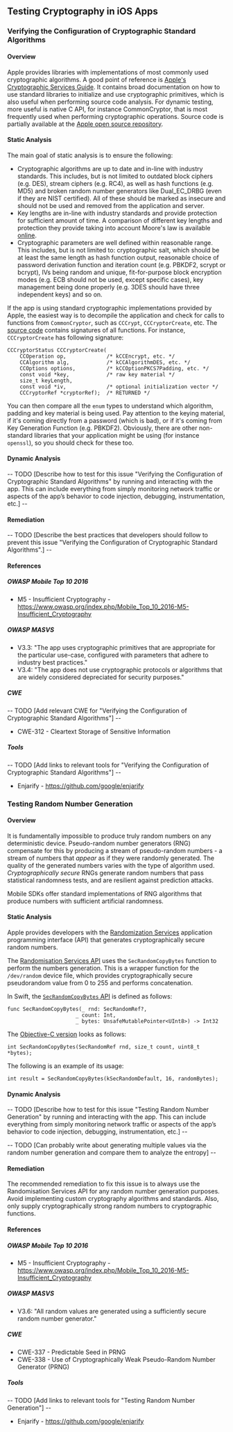 ## Testing Cryptography in iOS Apps

### Verifying the Configuration of Cryptographic Standard Algorithms

#### Overview

Apple provides libraries with implementations of most commonly used cryptographic algorithms. A good point of reference is [Apple's Cryptographic Services Guide](https://developer.apple.com/library/content/documentation/Security/Conceptual/cryptoservices/GeneralPurposeCrypto/GeneralPurposeCrypto.html "Apple Cryptographic Services Guide"). It contains broad documentation on how to use standard libraries to initialize and use cryptographic primitives, which is also useful when performing source code analysis.
For dynamic testing, more useful is native C API, for instance CommonCryptor, that is most frequently used when performing cryptographic operations. Source code is partially available at the [Apple open source repository](https://opensource.apple.com "Apple Open Source").

#### Static Analysis

The main goal of static analysis is to ensure the following:

* Cryptographic algorithms are up to date and in-line with industry standards. This includes, but is not limited to outdated block ciphers (e.g. DES), stream ciphers (e.g. RC4), as well as hash functions (e.g. MD5) and broken random number generators like Dual_EC_DRBG (even if they are NIST certified). All of these should be marked as insecure and should not be used and removed from the application and server.
* Key lengths are in-line with industry standards and provide protection for sufficient amount of time. A comparison of different key lengths and protection they provide taking into account Moore's law is available [online](https://www.keylength.com/ "Keylength comparison").
* Cryptographic parameters are well defined within reasonable range. This includes, but is not limited to: cryptographic salt, which should be at least the same length as hash function output, reasonable choice of password derivation function and iteration count (e.g. PBKDF2, scrypt or bcrypt), IVs being random and unique, fit-for-purpose block encryption modes (e.g. ECB should not be used, except specific cases), key management being done properly (e.g. 3DES should have three independent keys) and so on.

If the app is using standard cryptographic implementations provided by Apple, the easiest way is to decompile the application and check for calls to functions from `CommonCryptor`, such as `CCCrypt`, `CCCryptorCreate`, etc. The [source code](https://opensource.apple.com/source/CommonCrypto/CommonCrypto-36064/CommonCrypto/CommonCryptor.h "CommonCryptor.h") contains signatures of all functions.
For instance, `CCCryptorCreate` has following signature:
```
CCCryptorStatus CCCryptorCreate(
	CCOperation op,             /* kCCEncrypt, etc. */
	CCAlgorithm alg,            /* kCCAlgorithmDES, etc. */
	CCOptions options,          /* kCCOptionPKCS7Padding, etc. */
	const void *key,            /* raw key material */
	size_t keyLength,
	const void *iv,             /* optional initialization vector */
	CCCryptorRef *cryptorRef);  /* RETURNED */
```

You can then compare all the `enum` types to understand which algorithm, padding and key material is being used. Pay attention to the keying material, if it's coming directly from a password (which is bad), or if it's coming from Key Generation Function (e.g. PBKDF2).
Obviously, there are other non-standard libraries that your application might be using (for instance `openssl`), so you should check for these too.

#### Dynamic Analysis

-- TODO [Describe how to test for this issue "Verifying the Configuration of Cryptographic Standard Algorithms" by running and interacting with the app. This can include everything from simply monitoring network traffic or aspects of the app’s behavior to code injection, debugging, instrumentation, etc.] --

#### Remediation

-- TODO [Describe the best practices that developers should follow to prevent this issue "Verifying the Configuration of Cryptographic Standard Algorithms".] --

#### References

##### OWASP Mobile Top 10 2016
* M5 - Insufficient Cryptography - https://www.owasp.org/index.php/Mobile_Top_10_2016-M5-Insufficient_Cryptography

##### OWASP MASVS
* V3.3: "The app uses cryptographic primitives that are appropriate for the particular use-case, configured with parameters that adhere to industry best practices."
* V3.4: "The app does not use cryptographic protocols or algorithms that are widely considered depreciated for security purposes."

##### CWE
-- TODO [Add relevant CWE for "Verifying the Configuration of Cryptographic Standard Algorithms"] --
- CWE-312 - Cleartext Storage of Sensitive Information

##### Tools

-- TODO [Add links to relevant tools for "Verifying the Configuration of Cryptographic Standard Algorithms"] --
* Enjarify - https://github.com/google/enjarify


### Testing Random Number Generation

#### Overview

It is fundamentally impossible to produce truly random numbers on any deterministic device. Pseudo-random number generators (RNG) compensate for this by producing a stream of pseudo-random numbers - a stream of numbers that *appear* as if they were randomly generated. The quality of the generated numbers varies with the type of algorithm used. *Cryptographically secure* RNGs generate random numbers that pass statistical randomness tests, and are resilient against prediction attacks.

Mobile SDKs offer standard implementations of RNG algorithms that produce numbers with sufficient artificial randomness.

#### Static Analysis

Apple provides developers with the [Randomization Services](https://developer.apple.com/reference/security/randomization_services "Randomization Services") application programming interface (API) that generates cryptographically secure random numbers.

The [Randomisation Services API](https://developer.apple.com/library/content/documentation/Security/Conceptual/cryptoservices/RandomNumberGenerationAPIs/RandomNumberGenerationAPIs.html "Generating Random Numbers") uses the `SecRandomCopyBytes` function to perform the numbers generation. This is a wrapper function for the <code>/dev/random</code> device file, which provides cryptographically secure pseudorandom value from 0 to 255 and performs concatenation.

In Swift, the [`SecRandomCopyBytes` API](https://developer.apple.com/reference/security/1399291-secrandomcopybytes "SecRandomCopyBytes (Swift)") is defined as follows:
```
func SecRandomCopyBytes(_ rnd: SecRandomRef?, 
                      _ count: Int, 
                      _ bytes: UnsafeMutablePointer<UInt8>) -> Int32
```

The [Objective-C version](https://developer.apple.com/reference/security/1399291-secrandomcopybytes?language=objc "SecRandomCopyBytes (Objective-C)") looks as follows:
```
int SecRandomCopyBytes(SecRandomRef rnd, size_t count, uint8_t *bytes);
```

The following is an example of its usage:
```
int result = SecRandomCopyBytes(kSecRandomDefault, 16, randomBytes);
```

#### Dynamic Analysis

-- TODO [Describe how to test for this issue "Testing Random Number Generation" by running and interacting with the app. This can include everything from simply monitoring network traffic or aspects of the app’s behavior to code injection, debugging, instrumentation, etc.] --

-- TODO [Can probably write about generating multiple values via the random number generation and compare them to analyze the entropy] --

#### Remediation

The recommended remediation to fix this issue is to always use the Randomisation Services API for any random number generation purposes. 
Avoid implementing custom cryptography algorithms and standards. Also, only supply cryptographically strong random numbers to cryptographic functions. 

#### References

##### OWASP Mobile Top 10 2016
* M5 - Insufficient Cryptography - https://www.owasp.org/index.php/Mobile_Top_10_2016-M5-Insufficient_Cryptography

##### OWASP MASVS
* V3.6: "All random values are generated using a sufficiently secure random number generator."

##### CWE
- CWE-337 - Predictable Seed in PRNG
- CWE-338 - Use of Cryptographically Weak Pseudo-Random Number Generator (PRNG)

##### Tools
-- TODO [Add links to relevant tools for "Testing Random Number Generation"] --
* Enjarify - https://github.com/google/enjarify
